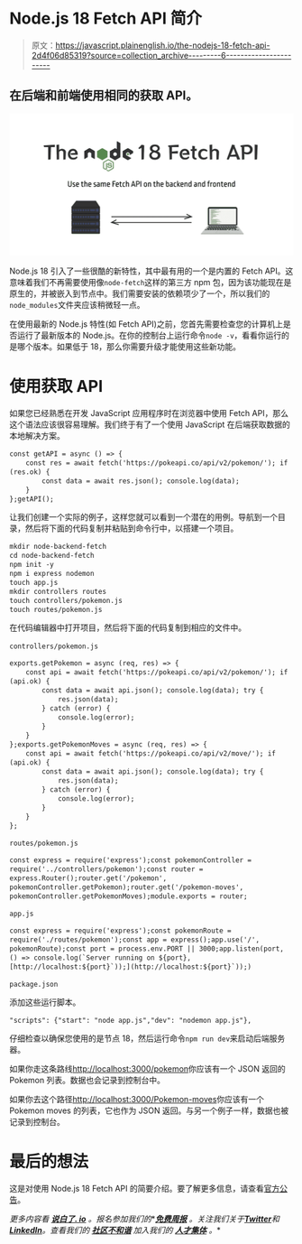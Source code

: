 # Node.js 18 Fetch API 简介

> 原文：<https://javascript.plainenglish.io/the-nodejs-18-fetch-api-2d4f06d85319?source=collection_archive---------6----------------------->

## 在后端和前端使用相同的获取 API。

![](img/e8a322180e22a6688d62a6ae6b60693e.png)

Node.js 18 引入了一些很酷的新特性，其中最有用的一个是内置的 Fetch API。这意味着我们不再需要使用像`node-fetch`这样的第三方 npm 包，因为该功能现在是原生的，并被嵌入到节点中。我们需要安装的依赖项少了一个，所以我们的`node_modules`文件夹应该稍微轻一点。

在使用最新的 Node.js 特性(如 Fetch API)之前，您首先需要检查您的计算机上是否运行了最新版本的 Node.js。在你的控制台上运行命令`node -v`，看看你运行的是哪个版本。如果低于 18，那么你需要升级才能使用这些新功能。

# 使用获取 API

如果您已经熟悉在开发 JavaScript 应用程序时在浏览器中使用 Fetch API，那么这个语法应该很容易理解。我们终于有了一个使用 JavaScript 在后端获取数据的本地解决方案。

```
const getAPI = async () => {
    const res = await fetch('https://pokeapi.co/api/v2/pokemon/'); if (res.ok) {
        const data = await res.json(); console.log(data);
    }
};getAPI();
```

让我们创建一个实际的例子，这样您就可以看到一个潜在的用例。导航到一个目录，然后将下面的代码复制并粘贴到命令行中，以搭建一个项目。

```
mkdir node-backend-fetch
cd node-backend-fetch
npm init -y
npm i express nodemon
touch app.js
mkdir controllers routes
touch controllers/pokemon.js
touch routes/pokemon.js
```

在代码编辑器中打开项目，然后将下面的代码复制到相应的文件中。

`controllers/pokemon.js`

```
exports.getPokemon = async (req, res) => {
    const api = await fetch('https://pokeapi.co/api/v2/pokemon/'); if (api.ok) {
        const data = await api.json(); console.log(data); try {
            res.json(data);
        } catch (error) {
            console.log(error);
        }
    }
};exports.getPokemonMoves = async (req, res) => {
    const api = await fetch('https://pokeapi.co/api/v2/move/'); if (api.ok) {
        const data = await api.json(); console.log(data); try {
            res.json(data);
        } catch (error) {
            console.log(error);
        }
    }
};
```

`routes/pokemon.js`

```
const express = require('express');const pokemonController = require('../controllers/pokemon');const router = express.Router();router.get('/pokemon', pokemonController.getPokemon);router.get('/pokemon-moves', pokemonController.getPokemonMoves);module.exports = router;
```

`app.js`

```
const express = require('express');const pokemonRoute = require('./routes/pokemon');const app = express();app.use('/', pokemonRoute);const port = process.env.PORT || 3000;app.listen(port, () => console.log(`Server running on ${port}, [http://localhost:${port}`));](http://localhost:${port}`));)
```

`package.json`

添加这些运行脚本。

```
"scripts": {"start": "node app.js","dev": "nodemon app.js"},
```

仔细检查以确保您使用的是节点 18，然后运行命令`npm run dev`来启动后端服务器。

如果你走这条路线[http://localhost:3000/pokemon](http://localhost:3000/pokemon)你应该有一个 JSON 返回的 Pokemon 列表。数据也会记录到控制台中。

如果你去这个路径[http://localhost:3000/Pokemon-moves](http://localhost:3000/pokemon-moves)你应该有一个 Pokemon moves 的列表，它也作为 JSON 返回。与另一个例子一样，数据也被记录到控制台。

# 最后的想法

这是对使用 Node.js 18 Fetch API 的简要介绍。要了解更多信息，请查看[官方公告](https://nodejs.org/en/blog/announcements/v18-release-announce/)。

*更多内容看* [***说白了. io***](https://plainenglish.io/) *。报名参加我们的**[***免费周报***](http://newsletter.plainenglish.io/) *。关注我们关于*[***Twitter***](https://twitter.com/inPlainEngHQ)*和*[***LinkedIn***](https://www.linkedin.com/company/inplainenglish/)*。查看我们的* [***社区不和谐***](https://discord.gg/GtDtUAvyhW) *加入我们的* [***人才集体***](https://inplainenglish.pallet.com/talent/welcome) *。**